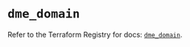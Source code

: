 # `dme_domain`

Refer to the Terraform Registry for docs: [`dme_domain`](https://registry.terraform.io/providers/dnsmadeeasy/dme/1.0.8/docs/resources/domain).
